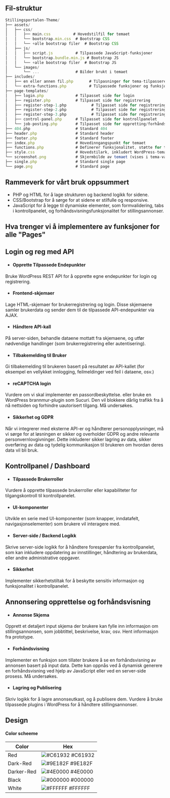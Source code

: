 
## Fil-struktur



```javascript
Stillingsportalen-Theme/
├── assets/
│   ├── css/
│   │   ├── main.css          # Hovedstilfil for temaet
│   │   └── bootstrap.min.css  # Bootstrap CSS
│   │   └── +alle bootstrap filer  # Bootstrap CSS
│   ├── js/
│   │   ├── script.js          # Tilpassede JavaScript-funksjoner
│   │   └── bootstrap.bundle.min.js # Bootstrap JS
│   │   └── +alle bootstrap filer  # Bootstrap JS
│   └── images/
│       └── ...                # Bilder brukt i temaet
├── includes/
│   ├── en eller annen fil.php       # Tilpasninger for tema-tilpasseren
│   └── extra-functions.php          # Tilpassede funksjoner og funksjonalitet
├── page-templates/
│   ├── login.php              # Tilpasset side for login
│   ├── register.php           # Tilpasset side for registrering
│   ├── register-step-1.php           # Tilpasset side for registrering
│   ├── register-step-2.php           # Tilpasset side for registrering
│   ├── register-step-3.php           # Tilpasset side for registrering
│   ├── control-panel.php      # Tilpasset side for kontrollpanelet
│   └── job-posting.php        # Tilpasset side for oppretting/forhåndsvisning av stillingsannonser
├── 404.php                    # Standard 404
├── header.php                 # Standard header
├── footer.php                 # Standard footer
├── index.php                  # Hovedinngangspunkt for temaet
├── functions.php              # Definerer funksjonalitet, støtte for tema-funksjoner
├── style.css                  # Hovedstilark, inkludert WordPress-temainformasjon
└── screenshot.png             # Skjermbilde av temaet (vises i tema-valg i WP-admin)
├── single.php                 # Standard single page
└── page.png                   # Standard page 
```






## Rammeverk for vårt bruk oppsummert
- PHP og HTML for å lage strukturen og backend logikk for sidene.
- CSS/Bootstrap for å sørge for at sidene er stilfulle og responsive.
- JavaScript for å legge til dynamiske elementer, som formvalidering, tabs i kontrollpanelet, og forhåndsvisningsfunksjonalitet for stillingsannonser.


##  Hva trenger vi å implementere av funksjoner for alle "Pages"




## Login og reg med API 

- #### Opprette Tilpassede Endepunkter
 Bruke WordPress REST API for å opprette egne endepunkter for login og registrering.

- #### Frontend-skjemaer
Lage HTML-skjemaer for brukerregistrering og login. Disse skjemaene samler brukerdata og sender dem til de tilpassede API-endepunkter via AJAX.

- #### Håndtere API-kall
 På server-siden, behandle dataene mottatt fra skjemaene, og utfør nødvendige handlinger (som brukerregistrering eller autentisering).

- #### Tilbakemelding til Bruker
Gi tilbakemelding til brukeren basert på resultatet av API-kallet (for eksempel en vellykket innlogging, feilmeldinger ved feil i dataene, osv.)

- #### reCAPTCHA login
Vurdere om vi skal implementer en passordbeskyttelse.
eller bruke en WordPress brannmur-plugin som Sucuri. Den vil blokkere dårlig trafikk fra å nå nettsiden og forhindre uautorisert tilgang. Må undersøkes.

- #### Sikkerhet og GDPR
Når vi integrerer med eksterne API-er og håndterer personopplysninger, må vi sørge for at løsningen er sikker og overholder GDPR og andre relevante personvernlovgivninger. Dette inkluderer sikker lagring av data, sikker overføring av data og tydelig kommunikasjon til brukeren om hvordan deres data vil bli bruk.


## Kontrollpanel / Dashboard


- #### Tilpassede Brukerroller 
Vurdere å opprette tilpassede brukerroller eller kapabiliteter for tilgangskontroll til kontrollpanelet.

- #### UI-komponenter
 Utvikle en serie med UI-komponenter (som knapper, inndatafelt, navigasjonselementer) som brukere vil interagere med.

- #### Server-side / Backend Logikk
 Skrive server-side logikk for å håndtere forespørsler fra kontrollpanelet, som kan inkludere oppdatering av innstillinger, håndtering av brukerdata, eller andre administrative oppgaver.

- #### Sikkerhet
Implementer sikkerhetstiltak for å beskytte sensitiv informasjon og funksjonalitet i kontrollpanelet.


## Annonsering opprettelse og forhåndsvisning


- #### Annonse Skjema
 Opprett et detaljert input skjema der brukere kan fylle inn informasjon om stillingsannonsen, som jobbtittel, beskrivelse, krav, osv. Hent informasjon fra prototype.

- #### Forhåndsvisning
 Implementer en funksjon som tillater brukere å se en forhåndsvisning av annonsen basert på input data.
 Dette kan oppnås ved å dynamisk generere en forhåndsvisning ved hjelp av JavaScript eller ved en server-side prosess. Må undersøkes.

- #### Lagring og Publisering
 Skriv logikk for å lagre annonseutkast, og å publisere dem. Vurdere å bruke tilpassede plugins i WordPress for å håndtere stillingsannonser.

## Design
#### Color scheeme

| Color             | Hex                                                                |
| ----------------- | ------------------------------------------------------------------ |
| Red | ![#C61932](https://via.placeholder.com/10/C61932?text=+) #C61932 |
| Dark-Red| ![#9E182F](https://via.placeholder.com/10/9E182F?text=+) #9E182F |
| Darker-Red| ![#4E0000](https://via.placeholder.com/10/4E0000?text=+) #4E0000 |
| Black| ![#000000](https://via.placeholder.com/10/000000?text=+) #000000 |
| White| ![#FFFFFF](https://via.placeholder.com/10/FFFFFF?text=+) #FFFFFF |

